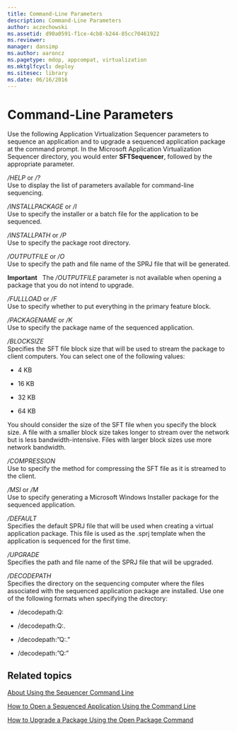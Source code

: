 ```yaml
---
title: Command-Line Parameters
description: Command-Line Parameters
author: aczechowski
ms.assetid: d90a0591-f1ce-4cb8-b244-85cc70461922
ms.reviewer: 
manager: dansimp
ms.author: aaroncz
ms.pagetype: mdop, appcompat, virtualization
ms.mktglfcycl: deploy
ms.sitesec: library
ms.date: 06/16/2016
---
```



# Command-Line Parameters


Use the following Application Virtualization Sequencer parameters to sequence an application and to upgrade a sequenced application package at the command prompt. In the Microsoft Application Virtualization Sequencer directory, you would enter **SFTSequencer**, followed by the appropriate parameter.

<a href="" id="-help-or---"></a>*/HELP* or */?*  
Use to display the list of parameters available for command-line sequencing.

<a href="" id="-installpackage-or--i"></a>*/INSTALLPACKAGE* or */I*  
Use to specify the installer or a batch file for the application to be sequenced.

<a href="" id="-installpath-or--p"></a>*/INSTALLPATH* or */P*  
Use to specify the package root directory.

<a href="" id="-outputfile-or--o"></a>*/OUTPUTFILE* or */O*  
Use to specify the path and file name of the SPRJ file that will be generated.

**Important**  
The */OUTPUTFILE* parameter is not available when opening a package that you do not intend to upgrade.

 

<a href="" id="-fullload-or--f"></a>*/FULLLOAD* or */F*  
Use to specify whether to put everything in the primary feature block.

<a href="" id="-packagename-or--k"></a>*/PACKAGENAME* or */K*  
Use to specify the package name of the sequenced application.

<a href="" id="-blocksize"></a>*/BLOCKSIZE*  
Specifies the SFT file block size that will be used to stream the package to client computers. You can select one of the following values:

-   4 KB

-   16 KB

-   32 KB

-   64 KB

You should consider the size of the SFT file when you specify the block size. A file with a smaller block size takes longer to stream over the network but is less bandwidth-intensive. Files with larger block sizes use more network bandwidth.

<a href="" id="-compression"></a>*/COMPRESSION*  
Use to specify the method for compressing the SFT file as it is streamed to the client.

<a href="" id="-msi-or--m"></a>*/MSI* or */M*  
Use to specify generating a Microsoft Windows Installer package for the sequenced application.

<a href="" id="-default"></a>*/DEFAULT*  
Specifies the default SPRJ file that will be used when creating a virtual application package. This file is used as the .sprj template when the application is sequenced for the first time.

<a href="" id="-upgrade"></a>*/UPGRADE*  
Specifies the path and file name of the SPRJ file that will be upgraded.

<a href="" id="-decodepath"></a>*/DECODEPATH*  
Specifies the directory on the sequencing computer where the files associated with the sequenced application package are installed. Use one of the following formats when specifying the directory:

-   /decodepath:Q:

-   /decodepath:Q:.

-   /decodepath:”Q:.”

-   /decodepath:”Q:”

## Related topics


[About Using the Sequencer Command Line](about-using-the-sequencer-command-line.md)

[How to Open a Sequenced Application Using the Command Line](how-to-open-a-sequenced-application-using-the-command-line.md)

[How to Upgrade a Package Using the Open Package Command](how-to-upgrade-a-package-using-the-open-package-command.md)

 

 





